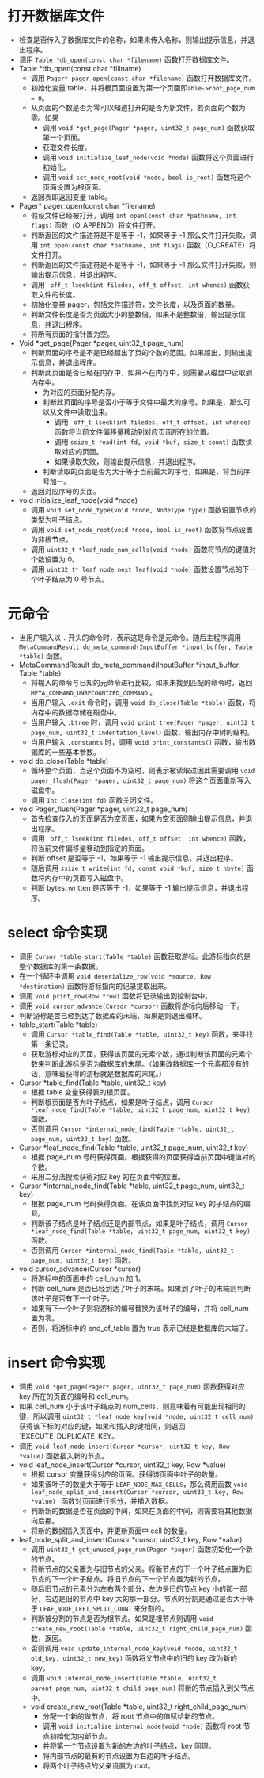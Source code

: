 # 打开数据库文件

- 检查是否传入了数据库文件的名称，如果未传入名称，则输出提示信息，并退出程序。
- 调用 `Table *db_open(const char *filename)` 函数打开数据库文件。
- Table *db_open(const char *filiname)
  - 调用 `Pager* pager_open(const char *filename)` 函数打开数据库文件。
  - 初始化变量 table，并将根页面设置为第一个页面即`able->root_page_num = 0`。
  - 从页面的个数是否为零可以知道打开的是否为新文件，若页面的个数为零。如果
    - 调用 `void *get_page(Pager *pager, uint32_t page_num)` 函数获取第一个页面。
    - 获取文件长度。
    - 调用 `void initialize_leaf_node(void *node)` 函数将这个页面进行初始化。
    - 调用 `void set_node_root(void *node, bool is_root)` 函数将这个页面设置为根页面。
  - 返回表即返回变量 table。
- Pager* pager_open(const char *filename)
  - 假设文件已经被打开，调用 `int open(const char *pathname, int flags)` 函数（O_APPEND）将文件打开。
  - 判断返回的文件描述符是不是等于 -1，如果等于 -1 那么文件打开失败，调用 `int open(const char *pathname, int flags)` 函数（O_CREATE）将文件打开。
  - 判断返回的文件描述符是不是等于 -1，如果等于 -1 那么文件打开失败，则输出提示信息，并退出程序。
  - 调用 ` off_t lseek(int filedes, off_t offset, int whence)` 函数获取文件的长度。
  - 初始化变量 pager，包括文件描述符，文件长度，以及页面的数量。
  - 判断文件长度是否为页面大小的整数倍，如果不是整数倍，输出提示信息，并退出程序。
  - 将所有页面的指针置为空。
- Void *get_page(Pager *pager, uint32_t page_num)
  - 判断页面的序号是不是已经超出了页的个数的范围。如果超出，则输出提示信息，并退出程序。
  - 判断此页面是否已经在内存中，如果不在内存中，则需要从磁盘中读取到内存中。
    - 为对应的页面分配内存。
    - 判断此页面的序号是否小于等于文件中最大的序号。如果是，那么可以从文件中读取出来。
      - 调用 ` off_t lseek(int filedes, off_t offset, int whence)` 函数将当前文件偏移量移动到对应页面所在的位置。
      - 调用 `ssize_t read(int fd, void *buf, size_t count)` 函数读取对应的页面。
      - 如果读取失败，则输出提示信息，并退出程序。
    - 判断读取的页面是否为大于等于当前最大的序号，如果是，将当前序号加一。
  - 返回对应序号的页面。
- void initialize_leaf_node(void *node)
  - 调用 `void set_node_type(void *node, NodeType type)` 函数设置节点的类型为叶子结点。
  - 调用 `void set_node_root(void *node, bool is_root)` 函数将节点设置为非根节点。
  - 调用 `uint32_t *leaf_node_num_cells(void *node)` 函数将节点的键值对个数设置为 0。
  - 调用 `uint32_t* leaf_node_next_leaf(void *node)` 函数设置节点的下一个叶子结点为 0 号节点。



# 元命令

- 当用户输入以 `.` 开头的命令时，表示这是命令是元命令。随后主程序调用  `MetaCommandResult do_meta_command(InputBuffer *input_buffer, Table *table)` 函数。
- MetaCommandResult do_meta_command(InputBuffer *input_buffer, Table *table)
  - 将输入的命令与已知的元命令进行比较，如果未找到匹配的命令时，返回`META_COMMAND_UNRECOGNIZED_COMMAND` 。
  - 当用户输入 `.exit` 命令时，调用 `void db_close(Table *table)` 函数，将内存中的数据存储在磁盘中。
  - 当用户输入 `.btree` 时，调用 `void print_tree(Pager *pager, uint32_t page_num, uint32_t indentation_level)` 函数，输出内存中树的结构。
  - 当用户输入 `.constants` 时，调用 `void print_constants()` 函数，输出数据库的一些基本参数。
- void db_close(Table *table)
  - 循环整个页面，当这个页面不为空时，则表示被读取过因此需要调用 `void pager_flush(Pager *pager, uint32_t page_num)` 将这个页面重新写入磁盘中。
  - 调用 `Int close(int fd)` 函数关闭文件。
- void Pager_flush(Pager *pager, uint32_t page_num)
  - 首先检查传入的页面是否为空页面，如果为空页面则输出提示信息，并退出程序。
  - 调用 ` off_t lseek(int filedes, off_t offset, int whence)` 函数，将当前文件偏移量移动到指定的页面。
  - 判断 offset 是否等于 -1，如果等于 -1 输出提示信息，并退出程序。
  - 随后调用 `ssize_t write(int fd, const void *buf, size_t nbyte)` 函数将内存中的页面写入磁盘中。
  - 判断 bytes_written 是否等于 -1，如果等于 -1 输出提示信息，并退出程序。



# select 命令实现

- 调用 `Cursor *table_start(Table *table)` 函数获取游标。此游标指向的是整个数据库的第一条数据。
- 在一个循环中调用 `void deserialize_row(void *source, Row *destination)` 函数将游标指向的记录提取出来。
- 调用 `void print_row(Row *row)` 函数将记录输出到控制台中。
- 调用 `void cursor_advance(Cursor *cursor)` 函数将游标向后移动一下。
- 判断游标是否已经到达了数据库的末端，如果是则退出循环。
- table_start(Table *table)
  - 调用 `Cursor *table_find(Table *table, uint32_t key)` 函数，来寻找第一条记录。
  - 获取游标对应的页面，获得该页面的元素个数，通过判断该页面的元素个数来判断此游标是否为数据库的末尾。（如果改数据库一个元素都没有的话，意味着获得的游标就是数据库的末尾。）
- Cursor *table_find(Table *table, uint32_t key)
  - 根据 table 变量获得表的根页面。
  - 判断根页面是否为叶子结点，如果是叶子结点，调用 `Cursor *leaf_node_find(Table *table, uint32_t page_num, uint32_t key)` 函数。
  - 否则调用 `Cursor *internal_node_find(Table *table, uint32_t page_num, uint32_t key)` 函数。
- Cursor *leaf_node_find(Table *table, uint32_t page_num, uint32_t key)
  - 根据 page_num 号码获得页面。根据获得的页面获得当前页面中键值对的个数。
  - 采用二分法搜索获得对应 key 的在页面中的位置。
- Cursor *internal_node_find(Table *table, uint32_t page_num, uint32_t key)
  - 根据 page_num 号码获得页面。在该页面中找到对应 key 的子结点的编号。
  - 判断该子结点是叶子结点还是内部节点，如果是叶子结点，调用 `Cursor *leaf_node_find(Table *table, uint32_t page_num, uint32_t key)` 函数。
  - 否则调用 `Cursor *internal_node_find(Table *table, uint32_t page_num, uint32_t key)` 函数。
- void cursor_advance(Cursor *cursor)
  - 将游标中的页面中的 cell_num 加 1。
  - 判断 cell_num 是否已经到达了叶子的末端。如果到了叶子的末端则判断该叶子是否有下一个叶子。
  - 如果有下一个叶子则将游标的编号替换为该叶子的编号，并将 cell_num 置为零。
  - 否则，将游标中的 end_of_table 置为 true 表示已经是数据库的末端了。



# insert 命令实现

- 调用 `void *get_page(Pager* pager, uint32_t page_num)` 函数获得对应 key 所在的页面的编号和 cell_num。
- 如果 cell_num 小于该叶子结点的 num_cells，则意味着有可能出现相同的键，所以调用 `uint32_t *leaf_node_key(void *node, uint32_t cell_num)` 获得该下标的对应的键，如果和插入的键相同，则返回 `EXECUTE_DUPLICATE_KEY。
- 调用 `void leaf_node_insert(Cursor *cursor, uint32_t key, Row *value)` 函数插入新的节点。
- void leaf_node_insert(Cursor *cursor, uint32_t key, Row *value)
  - 根据 cursor 变量获得对应的页面。获得该页面中叶子的数量。
  - 如果该叶子的数量大于等于 `LEAF_NODE_MAX_CELLS`，那么调用函数 `void leaf_node_split_and_insert(Cursor *cursor, uint32_t key, Row *value) ` 函数对页面进行拆分，并插入数据。
  - 判断新的数据是否在页面的中间，如果在页面的中间，则需要将其他数据向后挪。
  - 将新的数据插入页面中，并更新页面中 cell 的数量。
- leaf_node_split_and_insert(Cursor *cursor, uint32_t key, Row *value)
  - 调用 `uint32_t get_unused_page_num(Pager *pager)` 函数初始化一个新的节点。
  - 将新节点的父亲置为与旧节点的父亲。将新节点的下一个叶子结点置为旧节点的下一个叶子结点。将旧节点的下一个节点置为新的节点。
  - 随后旧节点的元素分为左右两个部分，左边是旧的节点 key 小的那一部分，右边是旧的节点中 key 大的那一部分。节点的分割是通过是否大于等于 `LEAF_NODE_LEFT_SPLIT_COUNT` 来分割的。
  - 判断被分割的节点是否为根节点。如果是根节点则调用 `void create_new_root(Table *table, uint32_t right_child_page_num)` 函数，返回。
  - 否则调用 `void update_internal_node_key(void *node, uint32_t old_key, uint32_t new_key)` 函数将父节点中的旧的 key 改为新的 key。
  - 调用 `void internal_node_insert(Table *table, uint32_t parent_page_num, uint32_t child_page_num)` 将新的节点插入到父节点中。
  - void create_new_root(Table *table, uint32_t right_child_page_num)
    - 分配一个新的做节点，将 root 节点中的值赋给新的节点。
    - 调用 `void initialize_internal_node(void *node)` 函数将 root 节点初始化为内部节点。
    - 并将第一个节点设置为新的左边的叶子结点，key 同理。
    - 将内部节点的最有的节点设置为右边的叶子结点。
    - 将两个叶子结点的父亲设置为 root。